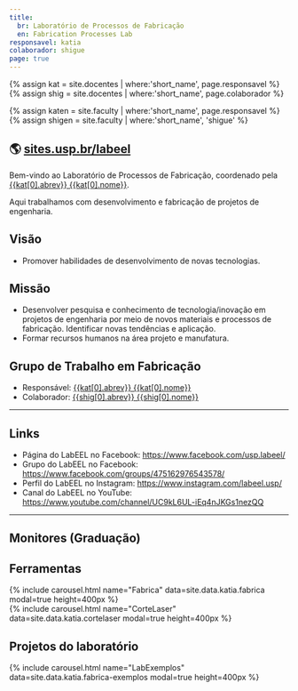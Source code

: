 ```yaml
---
title:
  br: Laboratório de Processos de Fabricação
  en: Fabrication Processes Lab
responsavel: katia
colaborador: shigue
page: true
---
```


{% assign kat = site.docentes | where:'short_name', page.responsavel %}
{% assign shig = site.docentes | where:'short_name', page.colaborador %}

{% assign katen = site.faculty | where:'short_name', page.responsavel %}
{% assign shigen = site.faculty | where:'short_name', 'shigue' %}

## :earth_americas: <a href="https://sites.usp.br/labeel/" target="_blank">sites.usp.br/labeel</a>

Bem-vindo ao Laboratório de Processos de Fabricação, coordenado pela <a href="{{site.baseurl}}{{kat[0].url}}">{{kat[0].abrev}} {{kat[0].nome}}</a>.

Aqui trabalhamos com desenvolvimento e fabricação de projetos de engenharia.

## Visão

  - ​Promover habilidades de desenvolvimento de novas tecnologias.

## Missão

- Desenvolver pesquisa e conhecimento de tecnologia/inovação em projetos de engenharia por meio de novos materiais e processos de fabricação. Identificar novas tendências e aplicação.
- Formar recursos humanos na área projeto e manufatura.

## Grupo de Trabalho em Fabricação
- Responsável: <a href="{{site.baseurl}}{{kat[0].url}}">{{kat[0].abrev}} {{kat[0].nome}}</a>
- Colaborador: <a href="{{site.baseurl}}{{shig[0].url}}">{{shig[0].abrev}} {{shig[0].nome}}</a>

---

## Links

- Página do LabEEL no Facebook: <https://www.facebook.com/usp.labeel/>
- Grupo do LabEEL no Facebook: <https://www.facebook.com/groups/475162976543578/>
- Perfil do LabEEL no Instagram: <https://www.instagram.com/labeel.usp/>
- Canal do LabEEL no YouTube: <https://www.youtube.com/channel/UC9kL6UL-iEq4nJKGs1nezQQ>

---

## Monitores (Graduação)

## Ferramentas

<div class="col-md-6 float-md-left mb-2">
{% include carousel.html name="Fabrica" data=site.data.katia.fabrica modal=true height=400px %}
</div>

<div class="col-md-6 float-md-left mb-2">
{% include carousel.html name="CorteLaser" data=site.data.katia.cortelaser modal=true height=400px %}
</div>

## Projetos do laboratório

<div class="col-md-6 float-md-left mb-2">
{% include carousel.html name="LabExemplos" data=site.data.katia.fabrica-exemplos modal=true height=400px %}
</div>
